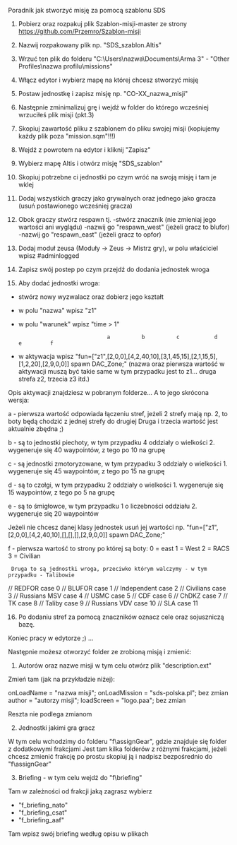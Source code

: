 Poradnik jak stworzyć misję za pomocą szablonu SDS

1. Pobierz oraz rozpakuj plik Szablon-misji-master ze strony https://github.com/Przemro/Szablon-misji
2. Nazwij rozpakowany plik np. "SDS_szablon.Altis"
3. Wrzuć ten plik do folderu "C:\Users\nazwa\Documents\Arma 3" - "Other Profiles\nazwa profilu\missions"
4. Włącz edytor i wybierz mapę na której chcesz stworzyć misję


5. Postaw jednostkę i zapisz misję np. "CO-XX_nazwa_misji" 
6. Następnie zminimalizuj grę i wejdź w folder do którego wcześniej wrzuciłeś plik misji (pkt.3)
7. Skopiuj zawartość pliku z szablonem do pliku swojej misji (kopiujemy każdy plik poza "mission.sqm"!!!)
8. Wejdź z powrotem na edytor i kliknij "Zapisz"
9. Wybierz mapę Altis i otwórz misję "SDS_szablon"
10. Skopiuj potrzebne ci jednostki po czym wróć na swoją misję i tam je wklej
11. Dodaj wszystkich graczy jako grywalnych oraz jednego jako gracza (usuń postawionego wcześniej gracza)
12. Obok graczy stwórz respawn tj.
   -stwórz znacznik (nie zmieniaj jego wartości ani wyglądu)
   -nazwij go "respawn_west" (jeżeli gracz to blufor)
   -nazwij go "respawn_east" (jeżeli gracz to opfor)   

13. Dodaj moduł zeusa (Moduły -> Zeus -> Mistrz gry), w polu właściciel wpisz #adminlogged
14. Zapisz swój postep po czym przejdź do dodania jednostek wroga


15. Aby dodać jednostki wroga:

 - stwórz nowy wyzwalacz oraz dobierz jego kształt
 - w polu "nazwa" wpisz "z1"
 - w polu "warunek" wpisz "time > 1" 
 
                                   a          b          c           d        e         f
 - w aktywacja wpisz "fun=["z1",[2,0,0],[4,2,40,10],[3,1,45,15],[2,1,15,5],[1,2,20],[2,9,0,0]] spawn DAC_Zone;"
 (nazwa oraz pierwsza wartość w aktywacji muszą być takie same w tym przypadku jest to z1... druga strefa z2, trzecia z3 itd.)
 
 Opis aktywacji znajdziesz w pobranym folderze...
 A to jego skrócona wersja:
 
 a - pierwsza wartość odpowiada łączeniu stref, jeżeli 2 strefy mają np. 2, to boty będą chodzić z jednej strefy do drugiej
     Druga i trzecia wartość jest aktualnie zbędna ;)
   
 b - są to jednostki piechoty, w tym przypadku 4 oddziały o wielkości 2. wygeneruje się 40 waypointów, z tego po 10 na grupę
 
 c - są jednostki zmotoryzowane, w tym przypadku 3 oddziały o wielkości 1. wygeneruje się 45 waypointów, z tego po 15 na grupę
 
 d - są to czołgi, w tym przypadku 2 oddziały o wielkości 1. wygeneruje się 15 waypointów, z tego po 5 na grupę
   
 e - są to śmigłowce, w tym przypadku 1 o liczebności oddziału 2. wygeneruje się 20 waypointów
 
 Jeżeli nie chcesz danej klasy jednostek usuń jej wartości np. "fun=["z1",[2,0,0],[4,2,40,10],[],[],[],[2,9,0,0]] spawn DAC_Zone;"
 
 f - pierwsza wartość to strony po której są boty: 0 = east    1 = West   2 = RACS   3 = Civilian
 
     Druga to są jednostki wroga, przeciwko którym walczymy - w tym przypadku - Talibowie
	 
  // REDFOR case 0
  // BLUFOR case 1
  // Independent case 2
  // Civilians case 3
  // Russians MSV case 4
  // USMC case 5
  // CDF case 6
  // ChDKZ case 7
  // TK case 8
  // Taliby case 9
  // Russians VDV case 10
  // SLA case 11
  
 
16. Po dodaniu stref za pomocą znaczników oznacz cele oraz sojuszniczą bazę.

Koniec pracy w edytorze ;) ...

Następnie możesz otworzyć folder ze zrobioną misją i zmienić:

1. Autorów oraz nazwe misji
w tym celu otwórz plik "description.ext" 

Zmień tam (jak na przykładzie niżej):

onLoadName = "nazwa misji";
onLoadMission = "sds-polska.pl";  bez zmian
author = "autorzy misji";
loadScreen = "logo.paa";  bez zmian

Reszta nie podlega zmianom

2. Jednostki jakimi gra gracz

W tym celu wchodzimy do folderu "f\assignGear", gdzie znajduje się folder z dodatkowymi frakcjami 
Jest tam kilka folderów z różnymi frakcjami, jeżeli chcesz zmienić frakcję po prostu skopiuj ją i nadpisz bezpośrednio do "f\assignGear"

3. Briefing - w tym celu wejdź do "f\briefing"

Tam w zależności od frakcji jaką zagrasz wybierz

 - "f_briefing_nato"
 - "f_briefing_csat"
 - "f_briefing_aaf"
 
 Tam wpisz swój briefing według opisu w plikach
